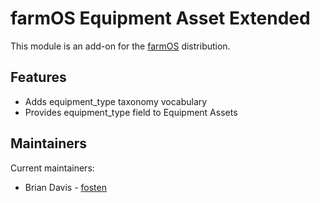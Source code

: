 # farmOS Equipment Asset Extended

This module is an add-on for the [farmOS](http://drupal.org/project/farm)
distribution.

## Features

- Adds equipment_type taxonomy vocabulary
- Provides equipment_type field to Equipment Assets

## Maintainers

Current maintainers:
- Brian Davis - [fosten]((https://github.com/fosten))